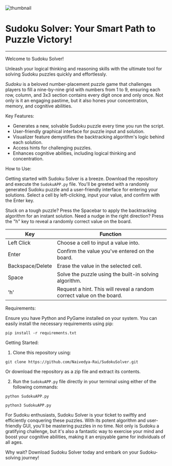 ![thumbnail](https://github.com/Naivedya-Rai/SudokuSolver/assets/122347651/01b4e13a-bc22-4d8e-b70a-542efaf44cca)

# Sudoku Solver: Your Smart Path to Puzzle Victory!


---

Welcome to Sudoku Solver!

Unleash your logical thinking and reasoning skills with the ultimate tool for solving Sudoku puzzles quickly and effortlessly.

*Sudoku* is a beloved number-placement puzzle game that challenges players to fill a nine-by-nine grid with numbers from 1 to 9, ensuring each row, column, and 3x3 section contains every digit once and only once. Not only is it an engaging pastime, but it also hones your concentration, memory, and cognitive abilities.

Key Features:

- Generates a new, solvable Sudoku puzzle every time you run the script.
- User-friendly graphical interface for puzzle input and solution.
- Visualizer feature demystifies the backtracking algorithm's logic behind each solution.
- Access hints for challenging puzzles.
- Enhances cognitive abilities, including logical thinking and concentration.

How to Use:

Getting started with Sudoku Solver is a breeze. Download the repository and execute the `SudokuAPP.py` file. You'll be greeted with a randomly generated Sudoku puzzle and a user-friendly interface for entering your solutions. Select a cell by left-clicking, input your value, and confirm with the Enter key.

Stuck on a tough puzzle? Press the Spacebar to apply the backtracking algorithm for an instant solution. Need a nudge in the right direction? Press the "h" key to reveal a randomly correct value on the board.


| Key          | Function                                                                  |
|--------------|---------------------------------------------------------------------------|
| Left Click   | Choose a cell to input a value into.                                      |
| Enter        | Confirm the value you've entered on the board.                            |
| Backspace/Delete | Erase the value in the selected cell.                                 |
| Space        | Solve the puzzle using the built-in solving algorithm.                    |
| 'h'          | Request a hint. This will reveal a random correct value on the board.     |


Requirements:

Ensure you have Python and PyGame installed on your system. You can easily install the necessary requirements using pip:

```
pip install -r requirements.txt
```

Getting Started:

1. Clone this repository using:

```
git clone https://github.com/Naivedya-Rai/SudokuSolver.git   
```

Or download the repository as a zip file and extract its contents.

2. Run the `SudokuAPP.py` file directly in your terminal using either of the following commands:

```
python SudokuAPP.py
```

```
python3 SudokuAPP.py
```



For Sudoku enthusiasts, Sudoku Solver is your ticket to swiftly and efficiently conquering these puzzles. With its potent algorithm and user-friendly GUI, you'll be mastering puzzles in no time. Not only is Sudoku a gratifying challenge, but it's also a fantastic way to exercise your mind and boost your cognitive abilities, making it an enjoyable game for individuals of all ages.

Why wait? Download Sudoku Solver today and embark on your Sudoku-solving journey!

